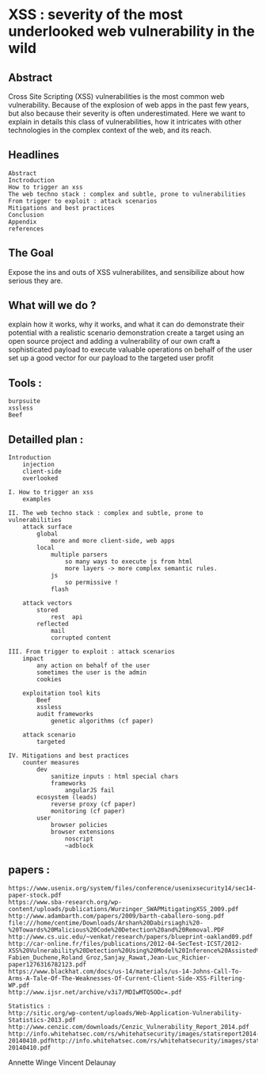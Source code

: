XSS : severity of the most underlooked web vulnerability in the wild
====================================================================

Abstract
--------
Cross Site Scripting (XSS) vulnerabilities is the most common web vulnerability. Because of the explosion of web apps in the past few years, but also because their severity is often underestimated.
Here we want to explain in details this class of vulnerabilities, how it intricates with other technologies in the complex context of the web, and its reach.

Headlines
---------
    Abstract
    Inctroduction 
    How to trigger an xss
    The web techno stack : complex and subtle, prone to vulnerabilities
    From trigger to exploit : attack scenarios
    Mitigations and best practices
    Conclusion 
    Appendix
    references

The Goal
--------
Expose the ins and outs of XSS vulnerabilites, and sensibilize about how serious they are.

What will we do ?
-----------------
explain how it works, why it works, and what it can do
demonstrate their potential with a realistic scenario demonstration 
   create a target using an open source project and adding a vulnerability of our own
   craft a sophisticated payload to execute valuable operations on behalf of the user
   set up a good vector for our payload to the targeted user
   profit

Tools :
-------
    burpsuite
    xssless
    Beef

Detailled plan :
----------------
    Introduction
        injection
        client-side
        overlooked
            
    I. How to trigger an xss
        examples

    II. The web techno stack : complex and subtle, prone to vulnerabilities
        attack surface
            global
                more and more client-side, web apps
            local
                multiple parsers
                    so many ways to execute js from html
                    more layers -> more complex semantic rules.
                js
                    so permissive !
                flash

        attack vectors
            stored
                rest  api
            reflected
                mail
                corrupted content

    III. From trigger to exploit : attack scenarios
        impact
            any action on behalf of the user
            sometimes the user is the admin
            cookies

        exploitation tool kits
            Beef
            xssless
            audit frameworks
                genetic algorithms (cf paper)

        attack scenario
            targeted

    IV. Mitigations and best practices
        counter measures
            dev
                sanitize inputs : html special chars
                frameworks
                    angularJS fail
            ecosystem (leads)
                reverse proxy (cf paper)
                monitoring (cf paper)
            user
                browser policies
                browser extensions
                    noscript
                    ~adblock

papers :
--------
    https://www.usenix.org/system/files/conference/usenixsecurity14/sec14-paper-stock.pdf
    https://www.sba-research.org/wp-content/uploads/publications/Wurzinger_SWAPMitigatingXSS_2009.pdf
    http://www.adambarth.com/papers/2009/barth-caballero-song.pdf
    file:///home/centime/Downloads/Arshan%20Dabirsiaghi%20-%20Towards%20Malicious%20Code%20Detection%20and%20Removal.PDF
    http://www.cs.uic.edu/~venkat/research/papers/blueprint-oakland09.pdf
    http://car-online.fr/files/publications/2012-04-SecTest-ICST/2012-XSS%20Vulnerability%20Detection%20Using%20Model%20Inference%20Assisted%20Evolutionary%20Fuzzing-Fabien_Duchene,Roland_Groz,Sanjay_Rawat,Jean-Luc_Richier-paper1276316782123.pdf
    https://www.blackhat.com/docs/us-14/materials/us-14-Johns-Call-To-Arms-A-Tale-Of-The-Weaknesses-Of-Current-Client-Side-XSS-Filtering-WP.pdf
    http://www.ijsr.net/archive/v3i7/MDIwMTQ5ODc=.pdf

    Statistics :
    http://sitic.org/wp-content/uploads/Web-Application-Vulnerability-Statistics-2013.pdf
    http://www.cenzic.com/downloads/Cenzic_Vulnerability_Report_2014.pdf
    http://info.whitehatsec.com/rs/whitehatsecurity/images/statsreport2014-20140410.pdfhttp://info.whitehatsec.com/rs/whitehatsecurity/images/statsreport2014-20140410.pdf


Annette Winge
Vincent Delaunay
